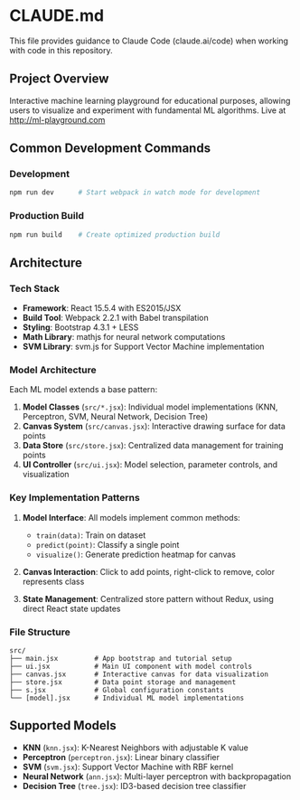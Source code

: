 # CLAUDE.md

This file provides guidance to Claude Code (claude.ai/code) when working with code in this repository.

## Project Overview

Interactive machine learning playground for educational purposes, allowing users to visualize and experiment with fundamental ML algorithms. Live at http://ml-playground.com

## Common Development Commands

### Development
```bash
npm run dev      # Start webpack in watch mode for development
```

### Production Build
```bash
npm run build    # Create optimized production build
```

## Architecture

### Tech Stack
- **Framework**: React 15.5.4 with ES2015/JSX
- **Build Tool**: Webpack 2.2.1 with Babel transpilation
- **Styling**: Bootstrap 4.3.1 + LESS
- **Math Library**: mathjs for neural network computations
- **SVM Library**: svm.js for Support Vector Machine implementation

### Model Architecture

Each ML model extends a base pattern:
1. **Model Classes** (`src/*.jsx`): Individual model implementations (KNN, Perceptron, SVM, Neural Network, Decision Tree)
2. **Canvas System** (`src/canvas.jsx`): Interactive drawing surface for data points
3. **Data Store** (`src/store.jsx`): Centralized data management for training points
4. **UI Controller** (`src/ui.jsx`): Model selection, parameter controls, and visualization

### Key Implementation Patterns

1. **Model Interface**: All models implement common methods:
   - `train(data)`: Train on dataset
   - `predict(point)`: Classify a single point
   - `visualize()`: Generate prediction heatmap for canvas

2. **Canvas Interaction**: Click to add points, right-click to remove, color represents class

3. **State Management**: Centralized store pattern without Redux, using direct React state updates

### File Structure
```
src/
├── main.jsx         # App bootstrap and tutorial setup
├── ui.jsx           # Main UI component with model controls
├── canvas.jsx       # Interactive canvas for data visualization
├── store.jsx        # Data point storage and management
├── s.jsx            # Global configuration constants
└── [model].jsx      # Individual ML model implementations
```

## Supported Models

- **KNN** (`knn.jsx`): K-Nearest Neighbors with adjustable K value
- **Perceptron** (`perceptron.jsx`): Linear binary classifier
- **SVM** (`svm.jsx`): Support Vector Machine with RBF kernel
- **Neural Network** (`ann.jsx`): Multi-layer perceptron with backpropagation
- **Decision Tree** (`tree.jsx`): ID3-based decision tree classifier